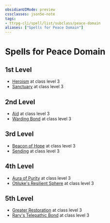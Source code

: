 ```yaml
---
obsidianUIMode: preview
cssclasses: json5e-note
tags:
- ttrpg-cli/spell/list/subclass/peace-domain
aliases: ["Spells for Peace Domain"]
---
```

# Spells for Peace Domain

## 1st Level

- [Heroism](heroism-xphb "XPHB") at class level 3
- [Sanctuary](sanctuary-xphb "XPHB") at class level 3

## 2nd Level

- [Aid](aid-xphb "XPHB") at class level 3
- [Warding Bond](warding-bond-xphb "XPHB") at class level 3

## 3rd Level

- [Beacon of Hope](beacon-of-hope-xphb "XPHB") at class level 3
- [Sending](sending-xphb "XPHB") at class level 3

## 4th Level

- [Aura of Purity](aura-of-purity-xphb "XPHB") at class level 3
- [Otiluke's Resilient Sphere](otilukes-resilient-sphere-xphb "XPHB") at class level 3

## 5th Level

- [Greater Restoration](greater-restoration-xphb "XPHB") at class level 3
- [Rary's Telepathic Bond](rarys-telepathic-bond-xphb "XPHB") at class level 3
